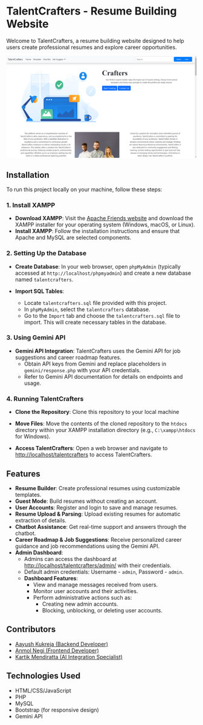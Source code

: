 # TalentCrafters - Resume Building Website

Welcome to TalentCrafters, a resume building website designed to help users create professional resumes and explore career opportunities.

![TalentCrafters](img/talentcrafters.png)
## Installation

To run this project locally on your machine, follow these steps:

### 1. Install XAMPP

- **Download XAMPP**: Visit the [Apache Friends website](https://www.apachefriends.org/index.html) and download the XAMPP installer for your operating system (Windows, macOS, or Linux).
- **Install XAMPP**: Follow the installation instructions and ensure that Apache and MySQL are selected components.

### 2. Setting Up the Database

- **Create Database**: In your web browser, open `phpMyAdmin` (typically accessed at `http://localhost/phpmyadmin`) and create a new database named `talentcrafters`.

- **Import SQL Tables**: 
  - Locate `talentcrafters.sql` file provided with this project.
  - In `phpMyAdmin`, select the `talentcrafters` database.
  - Go to the `Import` tab and choose the `talentcrafters.sql` file to import. This will create necessary tables in the database.

### 3. Using Gemini API

- **Gemini API Integration**: TalentCrafters uses the Gemini API for job suggestions and career roadmap features.
  - Obtain API keys from Gemini and replace placeholders in `gemini/response.php` with your API credentials.
  - Refer to Gemini API documentation for details on endpoints and usage.

### 4. Running TalentCrafters

- **Clone the Repository**: Clone this repository to your local machine

- **Move Files**: Move the contents of the cloned repository to the `htdocs` directory within your XAMPP installation directory (e.g., `C:\xampp\htdocs` for Windows).

- **Access TalentCrafters**: Open a web browser and navigate to [http://localhost/talentcrafters](.) to access TalentCrafters.

## Features

- **Resume Builder**: Create professional resumes using customizable templates.
- **Guest Mode**: Build resumes without creating an account.
- **User Accounts**: Register and login to save and manage resumes.
- **Resume Upload & Parsing**: Upload existing resumes for automatic extraction of details.
- **Chatbot Assistance**: Get real-time support and answers through the chatbot.
- **Career Roadmap & Job Suggestions**: Receive personalized career guidance and job recommendations using the Gemini API.
- **Admin Dashboard**:
  - Admins can access the dashboard at [http://localhost/talentcrafters/admin/](admin) with their credentials.
  - Default admin credentials: Username - `admin`, Password - `admin`.
  - **Dashboard Features**:
    - View and manage messages received from users.
    - Monitor user accounts and their activities.
    - Perform administrative actions such as:
      - Creating new admin accounts.
      - Blocking, unblocking, or deleting user accounts.

## Contributors

- [Aayush Kukreja (Backend Developer)](https://github.com/Aayush6377)
- [Anmol Negi (Frontend Developer)](https://github.com/anmolnegi31)
- [Kartik Mendiratta (AI Integration Specialist)](https://github.com/kartikmendiratta)

## Technologies Used

- HTML/CSS/JavaScript
- PHP
- MySQL
- Bootstrap (for responsive design)
- Gemini API
